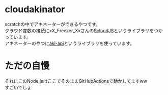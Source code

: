 # cloudakinator
scratchの中でアキネーターができるやつです。  
クラウド変数の接続にxX_Freezer_Xxさんの[ScloudJS](https://www.npmjs.com/package/scloudjs)というライブラリをつかっています。  
アキネーターのやつに[aki-api](https://www.npmjs.com/package/aki-api)というライブラリを使っています。
# ただの自慢
それにこのNode.jsはここでそのままGitHubActionsで動かしてますww  
すごいでしょ

